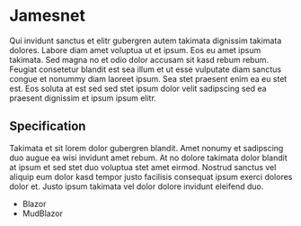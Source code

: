 # Jamesnet
Qui invidunt sanctus et elitr gubergren autem takimata dignissim takimata dolores. Labore diam amet voluptua ut et ipsum. Eos eu amet ipsum takimata. Sed magna no et odio dolor accusam sit kasd rebum rebum. Feugiat consetetur blandit est sea illum et ut esse vulputate diam sanctus congue et nonummy diam laoreet ipsum. Sea stet praesent enim ea eu stet est. Eos soluta at est sed sed stet ipsum dolor velit sadipscing sed ea praesent dignissim et ipsum ipsum elitr.

## Specification
Takimata et sit lorem dolor gubergren blandit. Amet nonumy et sadipscing duo augue ea wisi invidunt amet rebum. At no dolore takimata dolor blandit at ipsum et sed stet duo voluptua stet amet eirmod. Nostrud sanctus vel aliquip eum dolor kasd tempor justo facilisis consequat ipsum exerci dolores dolor et. Justo ipsum takimata vel dolor dolore invidunt eleifend duo.

- Blazor
- MudBlazor
